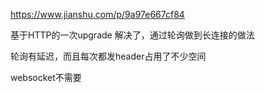https://www.jianshu.com/p/9a97e667cf84

基于HTTP的一次upgrade
解决了，通过轮询做到长连接的做法

轮询有延迟，而且每次都发header占用了不少空间

websocket不需要